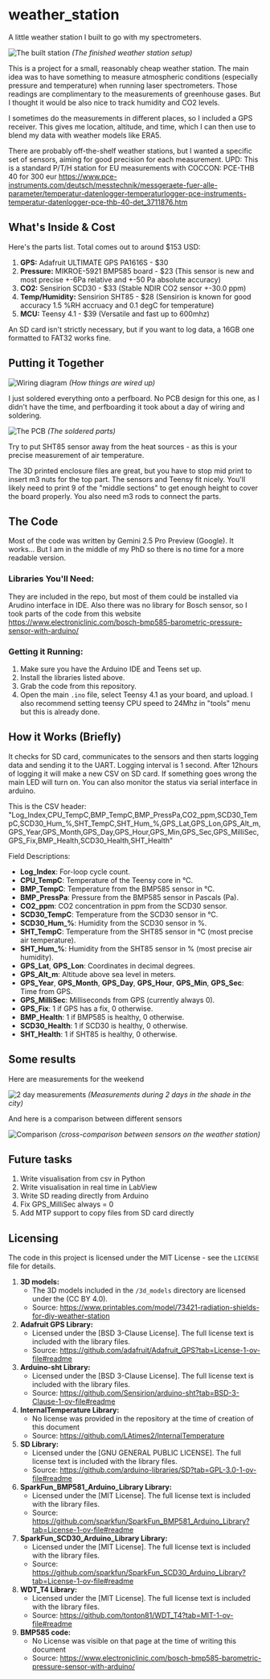 # weather_station

A little weather station I built to go with my spectrometers.

![The built station](docs/meteostation.png)
*(The finished weather station setup)*

This is a project for a small, reasonably cheap weather station. The main idea was to have something to measure atmospheric conditions (especially pressure and temperature) when running laser spectrometers. Those readings are complimentary to the measurements of greenhouse gases. But I thought it would be also nice to track humidity and CO2 levels.

I sometimes do the measurements in different places, so I included a GPS receiver. This gives me location, altitude, and time, which I can then use to blend my data with weather models like ERA5.

There are probably off-the-shelf weather stations, but I wanted a specific set of sensors, aiming for good precision for each measurement.
UPD: This is a standard P/T/H station for EU measurements with COCCON: PCE-THB 40 for 300 eur
https://www.pce-instruments.com/deutsch/messtechnik/messgeraete-fuer-alle-parameter/temperatur-datenlogger-temperaturlogger-pce-instruments-temperatur-datenlogger-pce-thb-40-det_3711876.htm

## What's Inside & Cost

Here's the parts list. Total comes out to around $153 USD:

1.  **GPS:** Adafruit ULTIMATE GPS PA1616S - $30
2.  **Pressure:** MIKROE-5921 BMP585 board - $23 (This sensor is new and most precise +-6Pa relative and +-50 Pa absolute accuracy)
3.  **CO2:** Sensirion SCD30 - $33 (Stable NDIR CO2 sensor +-30.0 ppm)
4.  **Temp/Humidity:** Sensirion SHT85 - $28 (Sensirion is known for good accuracy 1.5	%RH accruacy and 0.1 degC for temperature)
5.  **MCU:** Teensy 4.1 - $39 (Versatile and fast up to 600mhz)

An SD card isn't strictly necessary, but if you want to log data, a 16GB one formatted to FAT32 works fine.

## Putting it Together

![Wiring diagram](docs/wiring.png)
*(How things are wired up)*

I just soldered everything onto a perfboard. No PCB design for this one, as I didn't have the time, and perfboarding it took about a day of wiring and soldering.

![The PCB](docs/pcb.png)
*(The soldered parts)*

Try to put SHT85 sensor away from the heat sources - as this is your precise measurement of air temperature.

The 3D printed enclosure files are great, but you have to stop mid print to insert m3 nuts for the top part. The sensors and Teensy fit nicely. You'll likely need to print 9 of the "middle sections" to get enough height to cover the board properly. You also need m3 rods to connect the parts.

## The Code

 Most of the code was written by Gemini 2.5 Pro Preview (Google). It works... But I am in the middle of my PhD so there is no time for a more readable version.

### Libraries You'll Need:

They are included in the repo, but most of them could be installed via Arudino interface in IDE. Also there was no library for Bosch sensor, so I took parts of the code from this website https://www.electroniclinic.com/bosch-bmp585-barometric-pressure-sensor-with-arduino/

### Getting it Running:
1.  Make sure you have the Arduino IDE and Teens set up.
2.  Install the libraries listed above.
3.  Grab the code from this repository.
4.  Open the main `.ino` file, select Teensy 4.1 as your board, and upload. I also recommend setting teensy CPU speed to 24Mhz in "tools" menu but this is already done.

## How it Works (Briefly)

It checks for SD card, communicates to the sensors and then starts logging data and sending it to the UART. Logging interval is 1 second. After 12hours of logging it will make a new CSV on SD card. If something goes wrong the main LED will turn on. You can also monitor the status via serial interface in arduino. 

This is the CSV header:
"Log_Index,CPU_TempC,BMP_TempC,BMP_PressPa,CO2_ppm,SCD30_TempC,SCD30_Hum_%,SHT_TempC,SHT_Hum_%,GPS_Lat,GPS_Lon,GPS_Alt_m,GPS_Year,GPS_Month,GPS_Day,GPS_Hour,GPS_Min,GPS_Sec,GPS_MilliSec,GPS_Fix,BMP_Health,SCD30_Health,SHT_Health"

Field Descriptions:

- **Log_Index**: For-loop cycle count.
- **CPU_TempC**: Temperature of the Teensy core in °C.
- **BMP_TempC**: Temperature from the BMP585 sensor in °C.
- **BMP_PressPa**: Pressure from the BMP585 sensor in Pascals (Pa).
- **CO2_ppm**: CO2 concentration in ppm from the SCD30 sensor.
- **SCD30_TempC**: Temperature from the SCD30 sensor in °C.
- **SCD30_Hum_%**: Humidity from the SCD30 sensor in %.
- **SHT_TempC**: Temperature from the SHT85 sensor in °C (most precise air temperature).
- **SHT_Hum_%**: Humidity from the SHT85 sensor in % (most precise air humidity).
- **GPS_Lat**, **GPS_Lon**: Coordinates in decimal degrees.
- **GPS_Alt_m**: Altitude above sea level in meters.
- **GPS_Year**, **GPS_Month**, **GPS_Day**, **GPS_Hour**, **GPS_Min**, **GPS_Sec**: Time from GPS.
- **GPS_MilliSec**: Milliseconds from GPS (currently always 0).
- **GPS_Fix**: 1 if GPS has a fix, 0 otherwise.
- **BMP_Health**: 1 if BMP585 is healthy, 0 otherwise.
- **SCD30_Health**: 1 if SCD30 is healthy, 0 otherwise.
- **SHT_Health**: 1 if SHT85 is healthy, 0 otherwise.

## Some results

Here are measurements for the weekend

![2 day measurements](docs/plot1_time_series_aggregated.png)
*(Measurements during 2 days in the shade in the city)*

And here is a comparison between different sensors

![Comparison](docs/plot2_sensor_comparisons.png)
*(cross-comparison between sensors on the weather station)*

## Future tasks

1. Write visualisation from csv in Python
2. Write visualisation in real time in LabView
3. Write SD reading directly from Arduino
4. Fix GPS_MilliSec always = 0
5. Add MTP support to copy files from SD card directly

## Licensing

The code in this project is licensed under the MIT License - see the `LICENSE` file for details.

1.  **3D models:**
    *   The 3D models included in the `/3d_models` directory are licensed under the (CC BY 4.0).
    *   Source: https://www.printables.com/model/73421-radiation-shields-for-diy-weather-station
2.  **Adafruit GPS Library:**
    *   Licensed under the [BSD 3-Clause License]. The full license text is included with the library files.
    *   Source: https://github.com/adafruit/Adafruit_GPS?tab=License-1-ov-file#readme
3.  **Arduino-sht Library:**
    *   Licensed under the [BSD 3-Clause License]. The full license text is included with the library files.
    *   Source: https://github.com/Sensirion/arduino-sht?tab=BSD-3-Clause-1-ov-file#readme
4.  **InternalTemperature Library:**
    *   No license was provided in the repository at the time of creation of this document
    *   Source: https://github.com/LAtimes2/InternalTemperature
5.  **SD Library:**
    *   Licensed under the [GNU GENERAL PUBLIC LICENSE]. The full license text is included with the library files.
    *   Source: https://github.com/arduino-libraries/SD?tab=GPL-3.0-1-ov-file#readme
6.  **SparkFun_BMP581_Arduino_Library Library:**
    *   Licensed under the [MIT License]. The full license text is included with the library files.
    *   Source: https://github.com/sparkfun/SparkFun_BMP581_Arduino_Library?tab=License-1-ov-file#readme
7.  **SparkFun_SCD30_Arduino_Library Library:**
    *   Licensed under the [MIT License]. The full license text is included with the library files.
    *   Source: https://github.com/sparkfun/SparkFun_SCD30_Arduino_Library?tab=License-1-ov-file#readme
8.  **WDT_T4 Library:**
    *   Licensed under the [MIT License]. The full license text is included with the library files.
    *   Source: https://github.com/tonton81/WDT_T4?tab=MIT-1-ov-file#readme
9.  **BMP585 code:**
    *   No License was visible on that page at the time of writing this document
    *   Source: https://www.electroniclinic.com/bosch-bmp585-barometric-pressure-sensor-with-arduino/


